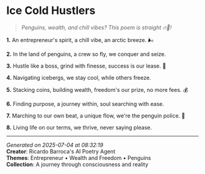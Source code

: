 # Ice Cold Hustlers

> *Penguins, wealth, and chill vibes? This poem is straight 🔥💎!*

**1.** An entrepreneur's spirit, a chill vibe, an arctic breeze. 🌬️


**2.** In the land of penguins, a crew so fly, we conquer and seize.


**3.** Hustle like a boss, grind with finesse, success is our lease. 💼


**4.** Navigating icebergs, we stay cool, while others freeze.


**5.** Stacking coins, building wealth, freedom's our prize, no more fees. 💰


**6.** Finding purpose, a journey within, soul searching with ease.


**7.** Marching to our own beat, a unique flow, we're the penguin police. 🐧


**8.** Living life on our terms, we thrive, never saying please.



---

*Generated on 2025-07-04 at 08:32:19*  
**Creator**: Ricardo Barroca's AI Poetry Agent  
**Themes**: Entrepreneur • Wealth and Freedom • Penguins  
**Collection**: A journey through consciousness and reality